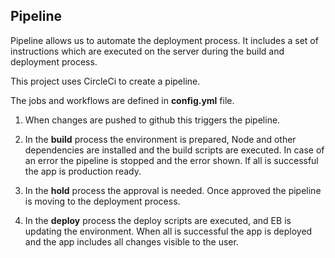 ## Pipeline

Pipeline allows us to automate the deployment process. It includes a set of instructions which are executed on the server during the build and deployment process.

This project uses CircleCi to create a pipeline.

The jobs and workflows are defined in **config.yml** file.


1. When changes are pushed to github this triggers the pipeline.

2. In the **build** process the environment is prepared, Node and other dependencies are installed and the build scripts are executed. In case of an error the pipeline is stopped and the error shown. If all is successful the app is production ready.

3. In the **hold** process the approval is needed. Once approved the pipeline is moving to the deployment process.

4. In the **deploy** process the deploy scripts are executed, and EB is updating the environment. When all is successful the app is deployed and the app includes all changes visible to the user.
